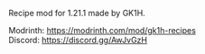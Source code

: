 Recipe mod for 1.21.1 made by GK1H.

Modrinth: https://modrinth.com/mod/gk1h-recipes  
Discord: https://discord.gg/AwJvGzH